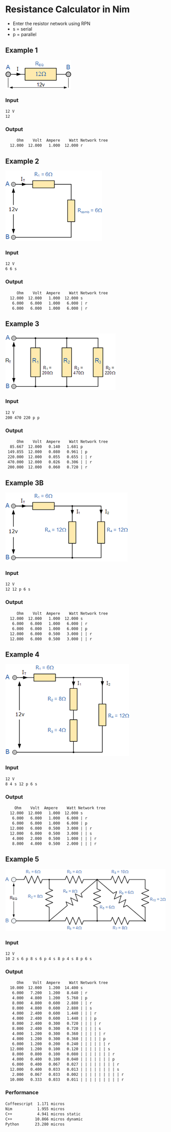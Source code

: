 # Resistance Calculator in Nim

* Enter the resistor network using RPN
* s = serial
* p = parallel

## Example 1

![Network](res1.gif)

### Input

```code
12 V
12
```

### Output

```code
     Ohm    Volt  Ampere    Watt Network tree
  12.000  12.000   1.000  12.000 r
```

## Example 2
![Network](res2.gif)

### Input

```code
12 V
6 6 s
```

### Output
```code
     Ohm    Volt  Ampere    Watt Network tree
  12.000  12.000   1.000  12.000 s
   6.000   6.000   1.000   6.000 | r
   6.000   6.000   1.000   6.000 | r
```

## Example 3
![Network](res3.gif)

### Input

```code
12 V
200 470 220 p p
```

### Output
```code
     Ohm    Volt  Ampere    Watt Network tree
  85.667  12.000   0.140   1.681 p
 149.855  12.000   0.080   0.961 | p
 220.000  12.000   0.055   0.655 | | r
 470.000  12.000   0.026   0.306 | | r
 200.000  12.000   0.060   0.720 | r
```

## Example 3B
![Network](res3B.gif)

### Input

```code
12 V
12 12 p 6 s
```
### Output
```code
     Ohm    Volt  Ampere    Watt Network tree
  12.000  12.000   1.000  12.000 s
   6.000   6.000   1.000   6.000 | r
   6.000   6.000   1.000   6.000 | p
  12.000   6.000   0.500   3.000 | | r
  12.000   6.000   0.500   3.000 | | r
```

## Example 4
![Network](res4.gif)

### Input

```code
12 V
8 4 s 12 p 6 s
```
### Output
```code
    Ohm    Volt  Ampere    Watt Network tree
  12.000  12.000   1.000  12.000 s
   6.000   6.000   1.000   6.000 | r
   6.000   6.000   1.000   6.000 | p
  12.000   6.000   0.500   3.000 | | r
  12.000   6.000   0.500   3.000 | | s
   4.000   2.000   0.500   1.000 | | | r
   8.000   4.000   0.500   2.000 | | | r
```

## Example 5
![Network](res5.gif)

### Input

```code
12 V
10 2 s 6 p 8 s 6 p 4 s 8 p 4 s 8 p 6 s
```

### Output

```code
     Ohm    Volt  Ampere    Watt Network tree
  10.000  12.000   1.200  14.400 s
   6.000   7.200   1.200   8.640 | r
   4.000   4.800   1.200   5.760 | p
   8.000   4.800   0.600   2.880 | | r
   8.000   4.800   0.600   2.880 | | s
   4.000   2.400   0.600   1.440 | | | r
   4.000   2.400   0.600   1.440 | | | p
   8.000   2.400   0.300   0.720 | | | | r
   8.000   2.400   0.300   0.720 | | | | s
   4.000   1.200   0.300   0.360 | | | | | r
   4.000   1.200   0.300   0.360 | | | | | p
   6.000   1.200   0.200   0.240 | | | | | | r
  12.000   1.200   0.100   0.120 | | | | | | s
   8.000   0.800   0.100   0.080 | | | | | | | r
   4.000   0.400   0.100   0.040 | | | | | | | p
   6.000   0.400   0.067   0.027 | | | | | | | | r
  12.000   0.400   0.033   0.013 | | | | | | | | s
   2.000   0.067   0.033   0.002 | | | | | | | | | r
  10.000   0.333   0.033   0.011 | | | | | | | | | r
```

### Performance

```code
Coffeescript  1.171 micros
Nim           1.955 micros    
C++           4.941 micros static
C++          10.866 micros dynamic
Python       23.280 micros
```